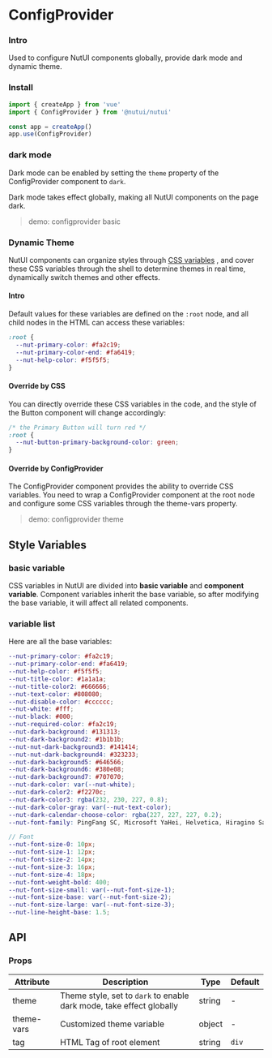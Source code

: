 # ConfigProvider

### Intro

Used to configure NutUI components globally, provide dark mode and dynamic theme.

### Install

```js
import { createApp } from 'vue'
import { ConfigProvider } from '@nutui/nutui'

const app = createApp()
app.use(ConfigProvider)
```

### dark mode

Dark mode can be enabled by setting the `theme` property of the ConfigProvider component to `dark`.

Dark mode takes effect globally, making all NutUI components on the page dark.

> demo: configprovider basic

### Dynamic Theme

NutUI components can organize styles through [CSS variables](https://developer.mozilla.org/en-US/docs/Web/CSS/Using_CSS_custom_properties) , and cover these CSS variables through the shell to determine themes in real time, dynamically switch themes and other effects.

#### Intro

Default values ​​for these variables are defined on the `:root` node, and all child nodes in the HTML can access these variables:

```css
:root {
  --nut-primary-color: #fa2c19;
  --nut-primary-color-end: #fa6419;
  --nut-help-color: #f5f5f5;
}
```

#### Override by CSS

You can directly override these CSS variables in the code, and the style of the Button component will change accordingly:

```css
/* the Primary Button will turn red */
:root {
  --nut-button-primary-background-color: green;
}
```

#### Override by ConfigProvider

The ConfigProvider component provides the ability to override CSS variables. You need to wrap a ConfigProvider component at the root node and configure some CSS variables through the theme-vars property.

> demo: configprovider theme

## Style Variables

### basic variable

CSS variables in NutUI are divided into **basic variable** and **component variable**. Component variables inherit the base variable, so after modifying the base variable, it will affect all related components.

### variable list

Here are all the base variables:

```scss
--nut-primary-color: #fa2c19;
--nut-primary-color-end: #fa6419;
--nut-help-color: #f5f5f5;
--nut-title-color: #1a1a1a;
--nut-title-color2: #666666;
--nut-text-color: #808080;
--nut-disable-color: #cccccc;
--nut-white: #fff;
--nut-black: #000;
--nut-required-color: #fa2c19;
--nut-dark-background: #131313;
--nut-dark-background2: #1b1b1b;
--nut-nut-dark-background3: #141414;
--nut-nut-dark-background4: #323233;
--nut-dark-background5: #646566;
--nut-dark-background6: #380e08;
--nut-dark-background7: #707070;
--nut-dark-color: var(--nut-white);
--nut-dark-color2: #f2270c;
--nut-dark-color3: rgba(232, 230, 227, 0.8);
--nut-dark-color-gray: var(--nut-text-color);
--nut-dark-calendar-choose-color: rgba(227, 227, 227, 0.2);
--nut-font-family: PingFang SC, Microsoft YaHei, Helvetica, Hiragino Sans GB, SimSun, sans-serif;

// Font
--nut-font-size-0: 10px;
--nut-font-size-1: 12px;
--nut-font-size-2: 14px;
--nut-font-size-3: 16px;
--nut-font-size-4: 18px;
--nut-font-weight-bold: 400;
--nut-font-size-small: var(--nut-font-size-1);
--nut-font-size-base: var(--nut-font-size-2);
--nut-font-size-large: var(--nut-font-size-3);
--nut-line-height-base: 1.5;
```

## API

### Props

| Attribute | Description | Type | Default |
| --- | --- | --- | --- |
| theme | Theme style, set to `dark` to enable dark mode, take effect globally | string | - |
| theme-vars | Customized theme variable | object | - |
| tag | HTML Tag of root element | string | `div` |
